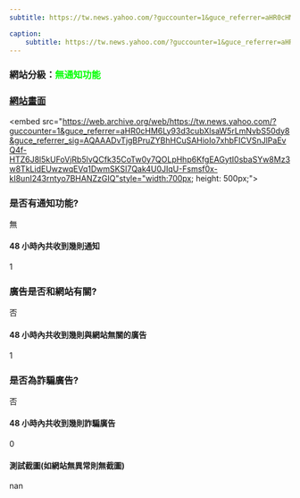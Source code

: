 ```yaml
---
subtitle: https://tw.news.yahoo.com/?guccounter=1&guce_referrer=aHR0cHM6Ly93d3cubXlsaW5rLmNvbS50dy8&guce_referrer_sig=AQAAADvTjgBPruZYBhHCuSAHioIo7xhbFICVSnJlPaEvQ4f-HTZ6J8l5kUFoVjRb5lvQCfk35CoTw0y7QOLpHhp6KfgEAGytI0sbaSYw8Mz3w8TkLidEUwzwqEVq1DwmSKSI7Qak4U0JIqU-Fsmsf0x-kI8unI243rntyo7BHANZzGIQ

caption:
	subtitle: https://tw.news.yahoo.com/?guccounter=1&guce_referrer=aHR0cHM6Ly93d3cubXlsaW5rLmNvbS50dy8&guce_referrer_sig=AQAAADvTjgBPruZYBhHCuSAHioIo7xhbFICVSnJlPaEvQ4f-HTZ6J8l5kUFoVjRb5lvQCfk35CoTw0y7QOLpHhp6KfgEAGytI0sbaSYw8Mz3w8TkLidEUwzwqEVq1DwmSKSI7Qak4U0JIqU-Fsmsf0x-kI8unI243rntyo7BHANZzGIQ
---
```


<h3>網站分級：<font color="#00FF00">無通知功能</font></h3>

### [網站畫面](https://tw.news.yahoo.com/?guccounter=1&guce_referrer=aHR0cHM6Ly93d3cubXlsaW5rLmNvbS50dy8&guce_referrer_sig=AQAAADvTjgBPruZYBhHCuSAHioIo7xhbFICVSnJlPaEvQ4f-HTZ6J8l5kUFoVjRb5lvQCfk35CoTw0y7QOLpHhp6KfgEAGytI0sbaSYw8Mz3w8TkLidEUwzwqEVq1DwmSKSI7Qak4U0JIqU-Fsmsf0x-kI8unI243rntyo7BHANZzGIQ)
<embed src="https://web.archive.org/web/https://tw.news.yahoo.com/?guccounter=1&guce_referrer=aHR0cHM6Ly93d3cubXlsaW5rLmNvbS50dy8&guce_referrer_sig=AQAAADvTjgBPruZYBhHCuSAHioIo7xhbFICVSnJlPaEvQ4f-HTZ6J8l5kUFoVjRb5lvQCfk35CoTw0y7QOLpHhp6KfgEAGytI0sbaSYw8Mz3w8TkLidEUwzwqEVq1DwmSKSI7Qak4U0JIqU-Fsmsf0x-kI8unI243rntyo7BHANZzGIQ"style="width:700px; height: 500px;">

### 是否有通知功能?
無

#### 48 小時內共收到幾則通知
1

### 廣告是否和網站有關?
否

#### 48 小時內共收到幾則與網站無關的廣告
1

### 是否為詐騙廣告?
否

#### 48 小時內共收到幾則詐騙廣告
0

#### 測試截圖(如網站無異常則無截圖)
nan

